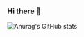 ### Hi there 👋

![Anurag's GitHub stats](https://github-readme-stats.vercel.app/api?username=mohamadmansourX&count_private=true)

<!--
**mohamadmansourX/mohamadmansourx** is a ✨ _special_ ✨ repository because its `README.md` (this file) appears on your GitHub profile.

Here are some ideas to get you started:

- 🔭 I’m currently working on ...
- 🌱 I’m currently learning ...
- 👯 I’m looking to collaborate on ...
- 🤔 I’m looking for help with ...
- 💬 Ask me about ...
- 📫 How to reach me: ...
- 😄 Pronouns: ...
- ⚡ Fun fact: ...
-->
